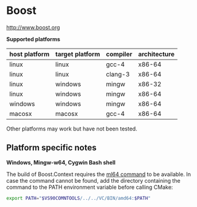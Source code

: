 Boost
=====
http://www.boost.org

**Supported platforms**

| host platform | target platform | compiler | architecture |
| ------------- | --------------- | -------- | ------------ |
| linux         | linux           | gcc-4    | x86-64       |
| linux         | linux           | clang-3  | x86-64       |
| linux         | windows         | mingw    | x86-32       |
| linux         | windows         | mingw    | x86-64       |
| windows       | windows         | mingw    | x86-64       |
| macosx        | macosx          | gcc-4    | x86-64       |

Other platforms may work but have not been tested.


Platform specific notes
-----------------------
**Windows, Mingw-w64, Cygwin Bash shell**

The build of Boost.Context requires the [ml64 command](http://msdn.microsoft.com/en-us/library/hb5z4sxd.aspx) to be available. In case the command cannot be found, add the directory containing the command to the PATH environment variable before calling CMake:

```bash
export PATH="$VS90COMNTOOLS/../../VC/BIN/amd64:$PATH"
```
